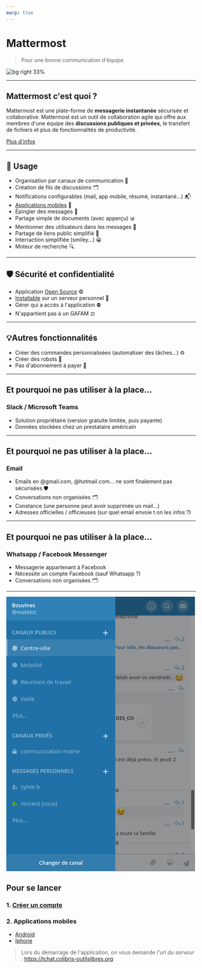 ```yaml
---
marp: true
---
```


# Mattermost

> Pour une bonne communication d'équipe

![bg right 33%](https://lh3.googleusercontent.com/_EN_Sr_qNyWR55bSfh4QmEIbHmJN-FtQ4XtzXkx8yRLk162HTrrnkkPNb-M50UC5NSM=s180)

---

<!-- _class: invert -->

## Mattermost c'est quoi ?

Mattermost est une plate-forme de **messagerie instantanée** sécurisée et collaborative. Mattermost est un outil de collaboration agile qui offre aux membres d'une équipe des **discussions publiques et privées**, le transfert de fichiers et plus de fonctionnalités de productivité.

[Plus d'infos](https://framalibre.org/content/mattermost)

---

## 🤳️ Usage

- Organisation par canaux de communication 📣️
- Création de fils de discussions 🗂️
- Notifications configurables (mail, app mobile, résumé, instantané...) 📬️
- [Applications mobiles](https://mattermost.com/download/#mattermostApps) 📱️
- Épingler des messages 📌️
- Partage simple de documents (avec apperçu) 📊️
- Mentionner des utilisateurs dans les messages 👥️
- Partage de liens public simplifié 📎️
- Interraction simplifiée (smiley...) 😀️
- Moteur de recherche 🔍️

---

## 🛡️ Sécurité et confidentialité

- Application [Open Source](https://github.com/mattermost/mattermost-server) ©️
- [Installable](https://docs.mattermost.com/install/prod-docker.html) sur un serveur personnel 💽️
- Gérer qui a accès à l'application ⛔️
- N'appartient pas à un GAFAM ⚖️

---

## 💡️Autres fonctionnalités

- Créer des commandes personnalisées (automatiser des tâches...) ⚙️
- Créer des robots 🤖️
- Pas d'abonnement à payer 💸️

---

## Et pourquoi ne pas utiliser à la place...

### Slack / Microsoft Teams

- Solution propriétaire (version gratuite limitée, puis payante)
- Données stockées chez un prestataire américain

---

## Et pourquoi ne pas utiliser à la place...

### Email

- Emails en @gmail.com, @hotmail.com... ne sont finalement pas sécurisées 🛡️
- Conversations non organisées 🗂️
- Constance (une personne peut avoir supprimée un mail...)
- Adresses officielles / officieuses (sur quel email envoie t on les infos ?)

---

## Et pourquoi ne pas utiliser à la place...

### Whatsapp / Facebook Messenger

- Messagerie appartenant à Facebook
- Nécessite un compte Facebook (sauf Whatsapp ?)
- Conversations non organisées 🗂️

---

![bg right](./bg.png)

## Pour se lancer

### 1. [Créer un compte](https://tchat.colibris-outilslibres.org/signup_user_complete/?id=3zw6nfboq7nubce966zb8nieza)

### 2. Applications mobiles

- [Android](https://play.google.com/store/apps/details?id=com.mattermost.rn)
- [Iphone](https://apps.apple.com/us/app/mattermost/id1257222717)

> Lors du démarrage de l'application, on vous demande _l'url du serveur :_ https://tchat.colibris-outilslibres.org
